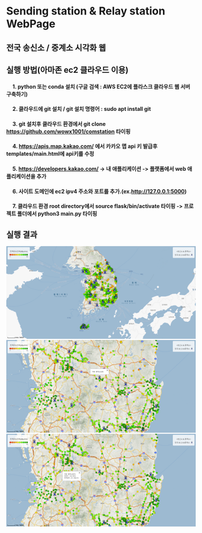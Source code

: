 # Sending station & Relay station WebPage

## 전국 송신소 / 중계소 시각화 웹  

## 실행 방법(아마존 ec2 클라우드 이용)

#### &nbsp;&nbsp;&nbsp;&nbsp; 1. python 또는 conda 설치 (구글 검색 : AWS EC2에 플라스크 클라우드 웹 서버 구축하기)
#### &nbsp;&nbsp;&nbsp;&nbsp; 2. 클라우드에 git 설치 / git 설치 명령어 : sudo apt install git
#### &nbsp;&nbsp;&nbsp;&nbsp; 3. git 설치후 클라우드 환경에서 git clone https://github.com/wowx1001/comstation 타이핑
#### &nbsp;&nbsp;&nbsp;&nbsp; 4. https://apis.map.kakao.com/ 에서 카카오 맵 api 키 발급후 templates/main.html에 api키를 수정
#### &nbsp;&nbsp;&nbsp;&nbsp; 5. https://developers.kakao.com/ -> 내 애플리케이션 -> 플랫폼에서 web 애플리케이션을 추가
#### &nbsp;&nbsp;&nbsp;&nbsp; 6. 사이트 도메인에 ec2 ipv4 주소와 포트를 추가.(ex.http://127.0.0.1:5000)
#### &nbsp;&nbsp;&nbsp;&nbsp; 7. 클라우드 환경 root directory에서 source flask/bin/activate 타이핑 -> 프로젝트 폴더에서 python3 main.py 타이핑

## 실행 결과
<img src="https://github.com/wowx1001/comstation/blob/master/screenshot/shot1.png?raw=true"></img>
<img src="https://github.com/wowx1001/comstation/blob/master/screenshot/shot2.png?raw=true"></img>  
<img src="https://github.com/wowx1001/comstation/blob/master/screenshot/shot3.png?raw=true"></img>
